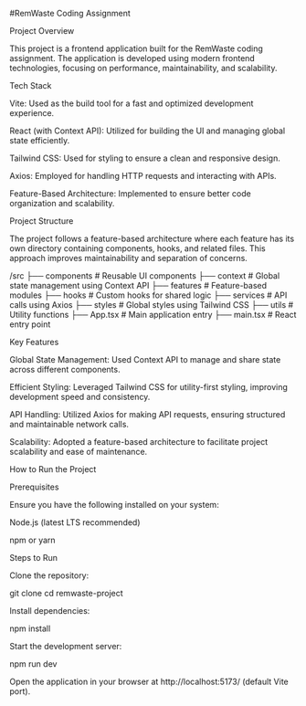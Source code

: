 #RemWaste Coding Assignment

Project Overview

This project is a frontend application built for the RemWaste coding assignment. The application is developed using modern frontend technologies, focusing on performance, maintainability, and scalability.

Tech Stack

Vite: Used as the build tool for a fast and optimized development experience.

React (with Context API): Utilized for building the UI and managing global state efficiently.

Tailwind CSS: Used for styling to ensure a clean and responsive design.

Axios: Employed for handling HTTP requests and interacting with APIs.

Feature-Based Architecture: Implemented to ensure better code organization and scalability.

Project Structure

The project follows a feature-based architecture where each feature has its own directory containing components, hooks, and related files. This approach improves maintainability and separation of concerns.

/src
  ├── components       # Reusable UI components
  ├── context          # Global state management using Context API
  ├── features         # Feature-based modules
  ├── hooks            # Custom hooks for shared logic
  ├── services         # API calls using Axios
  ├── styles           # Global styles using Tailwind CSS
  ├── utils            # Utility functions
  ├── App.tsx          # Main application entry
  ├── main.tsx         # React entry point

Key Features

Global State Management: Used Context API to manage and share state across different components.

Efficient Styling: Leveraged Tailwind CSS for utility-first styling, improving development speed and consistency.

API Handling: Utilized Axios for making API requests, ensuring structured and maintainable network calls.

Scalability: Adopted a feature-based architecture to facilitate project scalability and ease of maintenance.

How to Run the Project

Prerequisites

Ensure you have the following installed on your system:

Node.js (latest LTS recommended)

npm or yarn

Steps to Run

Clone the repository:

git clone <repo-url>
cd remwaste-project

Install dependencies:

npm install

Start the development server:

npm run dev

Open the application in your browser at http://localhost:5173/ (default Vite port).

